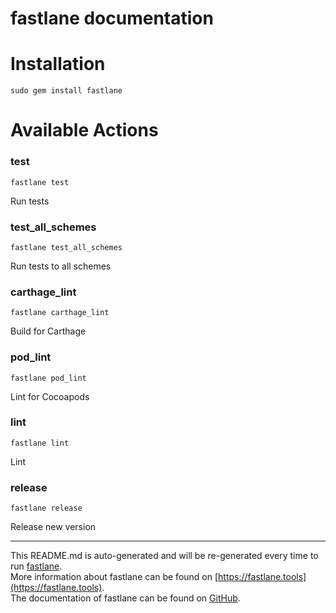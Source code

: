 fastlane documentation
================
# Installation
```
sudo gem install fastlane
```
# Available Actions
### test
```
fastlane test
```
Run tests
### test_all_schemes
```
fastlane test_all_schemes
```
Run tests to all schemes
### carthage_lint
```
fastlane carthage_lint
```
Build for Carthage
### pod_lint
```
fastlane pod_lint
```
Lint for Cocoapods
### lint
```
fastlane lint
```
Lint
### release
```
fastlane release
```
Release new version

----

This README.md is auto-generated and will be re-generated every time to run [fastlane](https://fastlane.tools).  
More information about fastlane can be found on [https://fastlane.tools](https://fastlane.tools).  
The documentation of fastlane can be found on [GitHub](https://github.com/fastlane/fastlane).